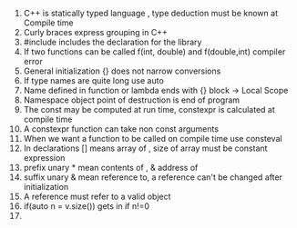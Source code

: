 1. C++ is statically typed language , type deduction must be known at Compile time
2. Curly braces express grouping in C++
3. #include includes the declaration for the library
4. If two functions can be called f(int, double) and f(double,int) compiler error
5. General initialization {} does not narrow conversions
6. If type names are quite long use auto
7. Name defined in function or lambda ends with {} block -> Local Scope
8. Namespace object point of destruction is end of program
9. The const may be computed at run time, constexpr is calculated at compile time
10. A constexpr function can take non const arguments
11. When we want a function to be called on compile time use consteval
12. In declarations [] means array of , size of array must be constant expression
13. prefix unary * mean contents of , & address of
14. suffix unary & mean reference to, a reference can't be changed after initialization
15. A reference must refer to a valid object
16. if(auto n = v.size()) gets in if n!=0
17. 
    
